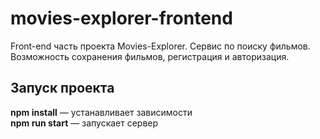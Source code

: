 # movies-explorer-frontend

Front-end часть проекта Movies-Explorer. Сервис по поиску фильмов. Возможность сохранения фильмов, регистрация и авторизация.

## Запуск проекта 

**npm install** — устанавливает зависимости  
**npm run start** — запускает сервер

